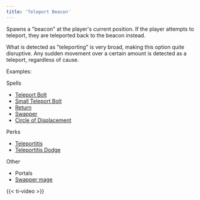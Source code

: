 ```yaml
---
title: 'Teleport Beacon'
---
```


Spawns a "beacon" at the player's current position. If the player attempts to teleport, they are teleported back to the beacon instead.

What is detected as "teleporting" is very broad, making this option quite disruptive. Any sudden movement over a certain amount is detected as a teleport, regardless of cause.

Examples:

Spells
- [Teleport Bolt](https://noita.wiki.gg/wiki/Teleport_Bolt)
- [Small Teleport Bolt](https://noita.wiki.gg/wiki/Teleport_Bolt)
- [Return](https://noita.wiki.gg/wiki/Return)
- [Swapper](https://noita.wiki.gg/wiki/Swapper)
- [Circle of Displacement](https://noita.wiki.gg/wiki/Circle_of_Displacement)

Perks
- [Teleportitis](https://noita.wiki.gg/wiki/Teleportitis)
- [Teleportitis Dodge](https://noita.wiki.gg/wiki/Teleportitis_Dodge)

Other
- Portals
- [Swapper mage](https://noita.wiki.gg/wiki/Vaihdosmestari)

{{< ti-video >}}
